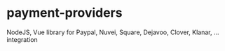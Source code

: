 # payment-providers
NodeJS, Vue library for Paypal, Nuvei, Square, Dejavoo, Clover, Klanar, ... integration
